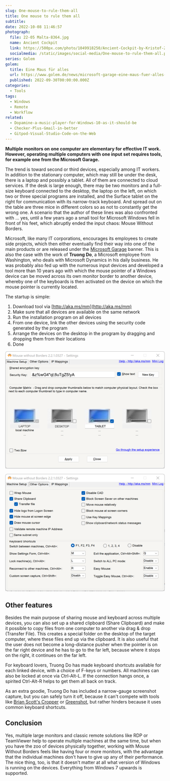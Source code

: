 ```yaml
---
slug: One-mouse-to-rule-them-all
title: One mouse to rule them all
subtitle:
date: 2022-10-08 11:46:57
photograph:
  file: 22-05 Malta-8364.jpg
  name: Ancient Cockpit
  link: https://500px.com/photo/1049918250/Ancient-Cockpit-by-Kristof-Zerbe/
  socialmedia: /static/images/social-media/One-mouse-to-rule-them-all.png
series: Golem
golem:
  title: Eine Maus für alles
  url: https://www.golem.de/news/microsoft-garage-eine-maus-fuer-alles-2209-167777.html
  published: 2022-09-30T00:00:00.000Z
categories:
  - Tools
tags:
  - Windows
  - Remote
  - Workflow
related:
  - Dopamine-a-music-player-for-Windows-10-as-it-should-be
  - Checker-Plus-Gmail-in-better
  - Gitpod-Visual-Studio-Code-on-the-Web
---
```


**Multiple monitors on one computer are elementary for effective IT work. However, operating multiple computers with one input set requires tools, for example one from the Microsoft Garage.**

The trend is toward second or third devices, especially among IT workers. In addition to the stationary computer, which may still be under the desk, there is a laptop and possibly a tablet. All of them are connected to cloud services. If the desk is large enough, there may be two monitors and a full-size keyboard connected to the desktop, the laptop on the left, on which two or three special programs are installed, and the Surface tablet on the right for communication with its narrow-track keyboard. And spread out on the table are three mice in different colors so as not to constantly get the wrong one. A scenario that the author of these lines was also confronted with ... yes, until a few years ago a small tool for Microsoft Windows fell in front of his feet, which abruptly ended the input chaos: Mouse Without Borders.

<!-- more -->

Microsoft, like many IT corporations, encourages its employees to create side projects, which then either eventually find their way into one of the main products or are released under the [Microsoft Garage](https://www.microsoft.com/en-us/garage/) banner. This is also the case with the work of **Truong Do**, a Microsoft employee from Washington, who deals with Microsoft Dynamics in his daily business. He was probably also fed up with the numerous input devices and developed a tool more than 10 years ago with which the mouse pointer of a Windows device can be moved across its own monitor border to another device, whereby one of the keyboards is then activated on the device on which the mouse pointer is currently located.

The startup is simple:

1. Download tool via [http://aka.ms/mm](http://aka.ms/mm)
2. Make sure that all devices are available on the same network
3. Run the installation program on all devices
4. From one device, link the other devices using the security code generated by the program
5. Arrange the devices on the desktop in the program by dragging and dropping them from their locations
6. Done

![Mouse Without Borders - Setup](One-mouse-to-rule-them-all/mouse-without-borders-setup.png)

![Mouse Without Border - Options](One-mouse-to-rule-them-all/mouse-without-borders-options.png)

## Other features

Besides the main purpose of sharing mouse and keyboard across multiple devices, you can also set up a shared clipboard (Share Clipboard) and make it possible to copy files from one computer to another via drag & drop (Transfer File). This creates a special folder on the desktop of the target computer, where these files end up via the clipboard. It is also useful that the user does not become a long-distance pusher when the pointer is on the far right device and he has to go to the far left, because where it stops on the right, it continues on the far left.

For keyboard lovers, Truong Do has made keyboard shortcuts available for each linked device, with a choice of F-keys or numbers. All machines can also be locked at once via Ctrl-Alt-L. If the connection hangs once, a spirited Ctrl-Alt-R helps to get them all back on track.

As an extra goodie, Truong Do has included a narrow-gauge screenshot capture, but you can safely turn it off, because it can't compete with tools like [Brian Scott's Cropper](https://github.com/brhinescot/Cropper) or [Greenshot](https://github.com/greenshot/greenshot), but rather hinders because it uses common keyboard shortcuts.

## Conclusion

Yes, multiple large monitors and classic remote solutions like RDP or TeamViewer help to operate multiple machines at the same time, but when you have the zoo of devices physically together, working with Mouse Without Borders feels like having four or more monitors, with the advantage that the individual machines don't have to give up any of their performance. The nice thing, too, is that it doesn't matter at all what version of Windows is running on the devices. Everything from Windows 7 upwards is supported.